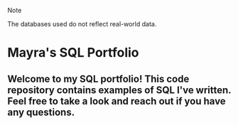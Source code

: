 >[!NOTE]
>The databases used do not reflect real-world data.

# Mayra's SQL Portfolio
## Welcome to my SQL portfolio! This code repository contains examples of SQL I've written. Feel free to take a look and reach out if you have any questions.
